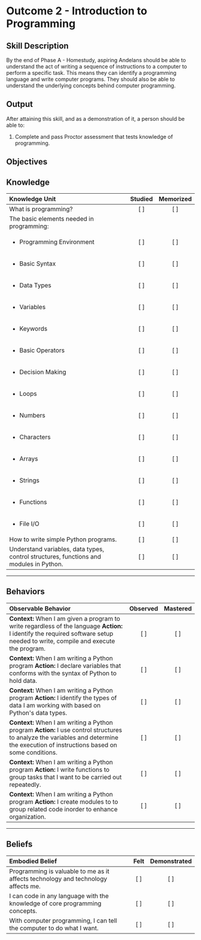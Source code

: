 # Outcome 2 - Introduction to Programming

**Skill Description**
----------
By the end of Phase A - Homestudy, aspiring Andelans should be able to understand the act of writing a sequence of instructions to a computer to perform a specific task. This means they can identify a programming language and write computer programs.
They should also be able to understand the underlying concepts behind computer programming.


**Output**
----------
After attaining this skill, and as a demonstration of it, a person should be able to:

1. Complete and pass Proctor assessment that tests knowledge of programming.


**Objectives**
----------

## **Knowledge**


| Knowledge Unit   |      Studied      | Memorized |
|:-------------|:------------------:|:--------:|
| What is programming? | [ ] | [ ]  |
| The basic elements needed in programming: | | |
| <ul><li> Programming Environment | [ ] | [ ]  |
| <ul><li> Basic Syntax     | [ ] | [ ]  |
| <ul><li> Data Types      | [ ] | [ ]  |
| <ul><li> Variables      | [ ] | [ ]  |
| <ul><li> Keywords | [ ] | [ ]  |
| <ul><li> Basic Operators | [ ] | [ ]  |
| <ul><li> Decision Making | [ ] | [ ]  |
| <ul><li> Loops | [ ] | [ ]  |
| <ul><li> Numbers | [ ] | [ ]  |
| <ul><li> Characters | [ ] | [ ]  |
| <ul><li> Arrays | [ ] | [ ]  |
| <ul><li> Strings | [ ] | [ ]  |
| <ul><li> Functions | [ ] | [ ]  |
| <ul><li> File I/O | [ ] | [ ]  |
| How to write simple Python programs. | [ ] | [ ]  |
| Understand variables, data types, control structures, functions and modules in Python. | [ ] | [ ]  |



----------


## **Behaviors**


| Observable Behavior   |      Observed      | Mastered |
|:-------------|:------------------:|:--------:|
| **Context:** When I am given a program to write regardless of the language **Action:** I identify the required software setup needed to write, compile and execute the program. | [ ] | [ ]  |
| **Context:** When I am writing a Python program **Action:** I declare variables that conforms with the syntax of Python to hold data. |   [ ]   |   [ ]  |
| **Context:** When I am writing a Python program **Action:** I identify the types of data I am working with based on Python's data types. |   [ ]   |   [ ]  |
| **Context:** When I am writing a Python program **Action:** I use control structures to analyze the variables and determine the execution of instructions based on some conditions. |   [ ]   |   [ ]  |
| **Context:** When I am writing a Python program **Action:** I write functions to group tasks that I want to be carried out repeatedly. |   [ ]   |   [ ]  |
| **Context:** When I am writing a Python program **Action:** I create modules to to group related code inorder to enhance organization.  |   [ ]   |   [ ]  |




----------


## **Beliefs**


| Embodied Belief   |      Felt      | Demonstrated |
|:-------------|:------------------:|:--------:|
| Programming is valuable to me as it affects technology and technology affects me. | [ ] | [ ]  |
| I can code in any language with the knowledge of core programming concepts. | [ ] | [ ]  |
| With computer programming, I can tell the computer to do what I want. | [ ] | [ ]  |
